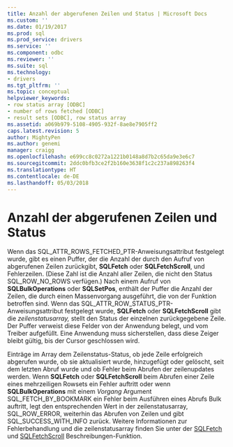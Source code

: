 ```yaml
---
title: Anzahl der abgerufenen Zeilen und Status | Microsoft Docs
ms.custom: ''
ms.date: 01/19/2017
ms.prod: sql
ms.prod_service: drivers
ms.service: ''
ms.component: odbc
ms.reviewer: ''
ms.suite: sql
ms.technology:
- drivers
ms.tgt_pltfrm: ''
ms.topic: conceptual
helpviewer_keywords:
- row status array [ODBC]
- number of rows fetched [ODBC]
- result sets [ODBC], row status array
ms.assetid: a069b979-5108-4905-932f-8ae8e7905ff2
caps.latest.revision: 5
author: MightyPen
ms.author: genemi
manager: craigg
ms.openlocfilehash: e699cc8c0272a1221b0148a8d7b2c65da9e3e6c7
ms.sourcegitcommit: 2ddc0bfb3ce2f2b160e3638f1c2c237a898263f4
ms.translationtype: HT
ms.contentlocale: de-DE
ms.lasthandoff: 05/03/2018
---
```

# <a name="number-of-rows-fetched-and-status"></a>Anzahl der abgerufenen Zeilen und Status
Wenn das SQL_ATTR_ROWS_FETCHED_PTR-Anweisungsattribut festgelegt wurde, gibt es einen Puffer, der die Anzahl der durch den Aufruf von abgerufenen Zeilen zurückgibt, **SQLFetch** oder **SQLFetchScroll**, und Fehlerzeilen. (Diese Zahl ist die Anzahl aller Zeilen, die nicht den Status SQL_ROW_NO_ROWS verfügen.) Nach einem Aufruf von **SQLBulkOperations** oder **SQLSetPos**, enthält der Puffer die Anzahl der Zeilen, die durch einen Massenvorgang ausgeführt, die von der Funktion betroffen sind. Wenn das SQL_ATTR_ROW_STATUS_PTR-Anweisungsattribut festgelegt wurde, **SQLFetch** oder **SQLFetchScroll** gibt die *zeilenstatusarray,* stellt den Status der einzelnen zurückgegebene Zeile. Der Puffer verweist diese Felder von der Anwendung belegt, und vom Treiber aufgefüllt. Eine Anwendung muss sicherstellen, dass diese Zeiger bleibt gültig, bis der Cursor geschlossen wird.  
  
 Einträge im Array dem Zeilenstatus-Status, ob jede Zeile erfolgreich abgerufen wurde, ob sie aktualisiert wurde, hinzugefügt oder gelöscht, seit dem letzten Abruf wurde und ob Fehler beim Abrufen der zeilenupdates werden. Wenn **SQLFetch** oder **SQLFetchScroll** beim Abrufen einer Zeile eines mehrzeiligen Rowsets ein Fehler auftritt oder wenn **SQLBulkOperations** mit einem *Vorgang*  Argument SQL_FETCH_BY_BOOKMARK ein Fehler beim Ausführen eines Abrufs Bulk auftritt, legt den entsprechenden Wert in der zeilenstatusarray, SQL_ROW_ERROR, weiterhin das Abrufen von Zeilen und gibt SQL_SUCCESS_WITH_INFO zurück. Weitere Informationen zur Fehlerbehandlung und die zeilenstatusarray finden Sie unter der [SQLFetch](../../../odbc/reference/syntax/sqlfetch-function.md) und [SQLFetchScroll](../../../odbc/reference/syntax/sqlfetchscroll-function.md) Beschreibungen-Funktion.
